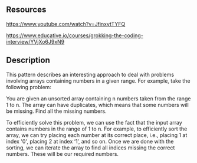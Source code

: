 
## Resources

https://www.youtube.com/watch?v=JfinxytTYFQ

https://www.educative.io/courses/grokking-the-coding-interview/YVjXo6J9xN9

## Description

This pattern describes an interesting approach to deal with problems involving arrays containing numbers in a given range. For example, take the following problem:

You are given an unsorted array containing n numbers taken from the range 1 to n. The array can have duplicates, which means that some numbers will be missing. Find all the missing numbers.

To efficiently solve this problem, we can use the fact that the input array contains numbers in the range of 1 to n. For example, to efficiently sort the array, we can try placing each number at its correct place, i.e., placing 1 at index '0', placing 2 at index ‘1’, and so on. Once we are done with the sorting, we can iterate the array to find all indices missing the correct numbers. These will be our required numbers.